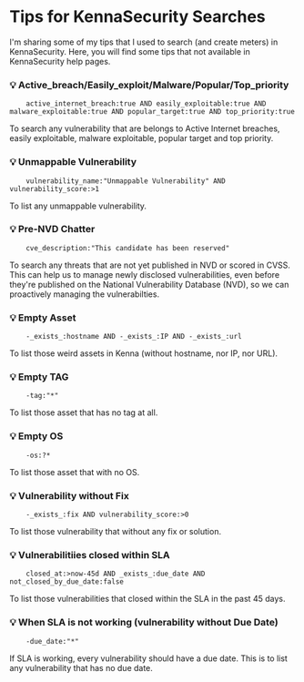 # Tips for KennaSecurity Searches

I'm sharing some of my tips that I used to search (and create meters) in KennaSecurity. Here, you will find some tips that not available in KennaSecurity help pages.


### :bulb: Active_breach/Easily_exploit/Malware/Popular/Top_priority
```
    active_internet_breach:true AND easily_exploitable:true AND malware_exploitable:true AND popular_target:true AND top_priority:true
```
To search any vulnerability that are belongs to Active Internet breaches, easily exploitable, malware exploitable, popular target and top priority.


### :bulb: Unmappable Vulnerability
```
    vulnerability_name:"Unmappable Vulnerability" AND vulnerability_score:>1
```
To list any unmappable vulnerability. 


### :bulb: Pre-NVD Chatter 
```
    cve_description:"This candidate has been reserved"
```
To search any threats that are not yet published in NVD or scored in CVSS. This can help us to manage newly disclosed vulnerabilities, even before they're published on the National Vulnerability Database (NVD), so we can proactively managing the vulnerabilties.


### :bulb: Empty Asset
```
    -_exists_:hostname AND -_exists_:IP AND -_exists_:url
```
To list those weird assets in Kenna (without hostname, nor IP, nor URL).


### :bulb: Empty TAG 
```
    -tag:"*"
```
To list those asset that has no tag at all. 


### :bulb: Empty OS 
```
    -os:?*
```
To list those asset that with no OS.


### :bulb: Vulnerability without Fix
```
    -_exists_:fix AND vulnerability_score:>0 
```
To list those vulnerability that without any fix or solution.


### :bulb: Vulnerabilitiies closed within SLA 
```
    closed_at:>now-45d AND _exists_:due_date AND not_closed_by_due_date:false
```
To list those vulnerabilities that closed within the SLA in the past 45 days. 


### :bulb: When SLA is not working (vulnerability without Due Date)
```
    -due_date:"*"
```
 If SLA is working, every vulnerability should have a due date. This is to list any vulnerability that has no due date. 



